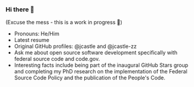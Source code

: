 ### Hi there 👋

(Excuse the mess - this is a work in progress 🥸)

- Pronouns: He/Him
- Latest resume
- Original GitHub profiles: @jcastle and @jcastle-zz
- Ask me about open source software development specifically with federal source code and code.gov.
- Interesting facts include being part of the inaugural GitHub Stars group and completing my PhD research on the implementation of the Federal Source Code Policy and the publication of the People's Code.
